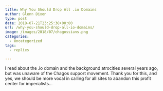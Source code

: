 ```yaml
---
title: Why You Should Drop All .io Domains
author: Glenn Dixon
type: post
date: 2018-07-21T23:25:38+00:00
url: /why-you-should-drop-all-io-domains/
image: /images/2018/07/chagossians.png
categories:
  - Uncategorized
tags:
  - replies

---
```

I read about the .io domain and the background atrocities several years ago, but was unaware of the Chagos support movement. Thank you for this, and yes, we should be more vocal in calling for all sites to abandon this profit center for imperialists&#8230;

[](https://ascraeus.org/being-the-change-isn-t-enough/)